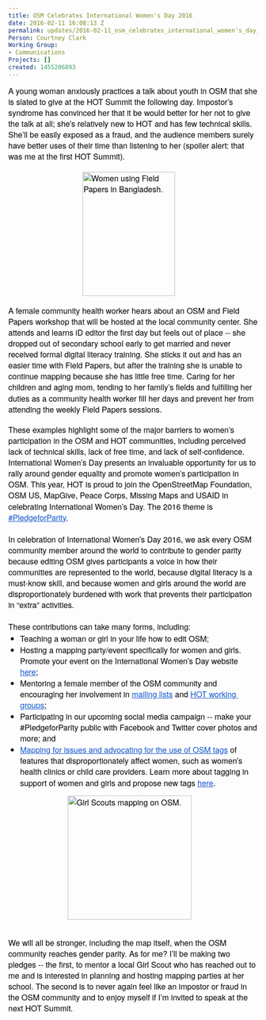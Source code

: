 ```yaml
---
title: OSM Celebrates International Women's Day 2016
date: 2016-02-11 16:08:13 Z
permalink: updates/2016-02-11_osm_celebrates_international_women's_day_2016
Person: Courtney Clark
Working Group:
- Communications
Projects: []
created: 1455206893
---
```


<p style="line-height: 1.38; margin-top: 0pt; margin-bottom: 0pt;" dir="ltr"><span style="font-size: 16px; font-family: 'Helvetica Neue'; color: #000000; background-color: transparent; font-weight: 400; font-style: normal; font-variant: normal; text-decoration: none; vertical-align: baseline; white-space: pre-wrap;">A young woman anxiously practices a talk about youth in OSM that she is slated to give at the HOT Summit the following day. Impostor’s syndrome has convinced her that it be would better for her not to give the talk at all; she’s relatively new to HOT and has few technical skills. She’ll be easily exposed as a fraud, and the audience members surely have better uses of their time than listening to her (spoiler alert: that was me at the first HOT Summit). </span></p><p style="line-height: 1.38; margin-top: 0pt; margin-bottom: 0pt;" dir="ltr">&nbsp;</p><p style="line-height: 1.38; margin-top: 0pt; margin-bottom: 0pt; padding-left: 150px;" dir="ltr"><span style="font-size: 16px; font-family: 'Helvetica Neue'; color: #000000; background-color: transparent; font-weight: 400; font-style: normal; font-variant: normal; text-decoration: none; vertical-align: baseline; white-space: pre-wrap;"><img class="image-medium" title=" Community mapping in Dhaka, Bangladesh. Photo credit: Daniel Joseph" src="/sites/default/files/styles/medium/public/Women%20Field%20Papers.png?itok=zirGu1b3" alt="Women using Field Papers in Bangladesh." width="187" height="250"></span></p><p style="line-height: 1.38; margin-top: 0pt; margin-bottom: 0pt;" dir="ltr">&nbsp;</p><p style="line-height: 1.38; margin-top: 0pt; margin-bottom: 0pt;" dir="ltr"><span style="font-size: 16px; font-family: 'Helvetica Neue'; color: #000000; background-color: transparent; font-weight: 400; font-style: normal; font-variant: normal; text-decoration: none; vertical-align: baseline; white-space: pre-wrap;">A female community health worker hears about an OSM and Field Papers workshop that will be hosted at the local community center. She attends and learns iD editor the first day but feels out of place -- she dropped out of secondary school early to get married and never received formal digital literacy training. She sticks it out and has an easier time with Field Papers, but after the training she is unable to continue mapping because she has little free time. Caring for her children and aging mom, tending to her family’s fields and fulfilling her duties as a community health worker fill her days and prevent her from attending the weekly Field Papers sessions.</span></p><p style="line-height: 1.38; margin-top: 0pt; margin-bottom: 0pt;" dir="ltr">&nbsp;</p><p style="line-height: 1.38; margin-top: 0pt; margin-bottom: 0pt;" dir="ltr"><span style="font-size: 16px; font-family: 'Helvetica Neue'; color: #000000; background-color: transparent; font-weight: 400; font-style: normal; font-variant: normal; text-decoration: none; vertical-align: baseline; white-space: pre-wrap;">These examples highlight some of the major barriers to women’s participation in the OSM and HOT communities, including perceived lack of technical skills, lack of free time, and lack of self-confidence. International Women’s Day presents an invaluable opportunity for us to rally around gender equality and promote women’s participation in OSM. This year, HOT is proud to join the OpenStreetMap Foundation, OSM US, MapGive, Peace Corps, Missing Maps and USAID in celebrating International Women’s Day. The 2016 theme is </span><a style="text-decoration: none;" href="http://www.internationalwomensday.com/"><span style="font-size: 16px; font-family: 'Helvetica Neue'; color: #1155cc; background-color: transparent; font-weight: 400; font-style: normal; font-variant: normal; text-decoration: underline; vertical-align: baseline; white-space: pre-wrap;">#PledgeforParity</span></a><span style="font-size: 16px; font-family: 'Helvetica Neue'; color: #000000; background-color: transparent; font-weight: 400; font-style: normal; font-variant: normal; text-decoration: none; vertical-align: baseline; white-space: pre-wrap;">. </span></p><p style="line-height: 1.38; margin-top: 0pt; margin-bottom: 0pt;" dir="ltr"><span style="font-size: 16px; font-family: 'Helvetica Neue'; color: #000000; background-color: transparent; font-weight: 400; font-style: normal; font-variant: normal; text-decoration: none; vertical-align: baseline; white-space: pre-wrap;"><strong id="docs-internal-guid-65a59d14-d111-3728-780c-aee6f28f11c7" style="font-weight: normal;">&nbsp;</strong></span></p><p style="line-height: 1.38; margin-top: 0pt; margin-bottom: 0pt;" dir="ltr"><span style="font-size: 16px; font-family: 'Helvetica Neue'; color: #000000; background-color: transparent; font-weight: 400; font-style: normal; font-variant: normal; text-decoration: none; vertical-align: baseline; white-space: pre-wrap;">In celebration of International Women’s Day 2016, we ask every OSM community member around the world to contribute to gender parity because editing OSM gives participants a voice in how their communities are represented to the world, because digital literacy is a must-know skill, and because women and girls around the world are disproportionately burdened with work that prevents their participation in “extra” activities.</span></p><p style="line-height: 1.38; margin-top: 0pt; margin-bottom: 0pt;" dir="ltr"><span style="font-size: 16px; font-family: 'Helvetica Neue'; color: #000000; background-color: transparent; font-weight: 400; font-style: normal; font-variant: normal; text-decoration: none; vertical-align: baseline; white-space: pre-wrap;"><strong style="font-weight: normal;">&nbsp;</strong></span></p><p style="line-height: 1.38; margin-top: 0pt; margin-bottom: 0pt;" dir="ltr"><span style="font-size: 16px; font-family: 'Helvetica Neue'; color: #000000; background-color: transparent; font-weight: 400; font-style: normal; font-variant: normal; text-decoration: none; vertical-align: baseline; white-space: pre-wrap;">These contributions can take many forms, including: </span></p><ul style="margin-top: 0pt; margin-bottom: 0pt;"><li style="list-style-type: disc; font-size: 16px; font-family: 'Helvetica Neue'; color: #000000; background-color: transparent; font-weight: 400; font-style: normal; font-variant: normal; text-decoration: none; vertical-align: baseline;" dir="ltr"><p style="line-height: 1.38; margin-top: 0pt; margin-bottom: 0pt;" dir="ltr"><span style="font-size: 16px; font-family: 'Helvetica Neue'; color: #000000; background-color: transparent; font-weight: 400; font-style: normal; font-variant: normal; text-decoration: none; vertical-align: baseline; white-space: pre-wrap;">Teaching a woman or girl in your life how to edit OSM;</span></p></li><li style="list-style-type: disc; font-size: 16px; font-family: 'Helvetica Neue'; color: #000000; background-color: transparent; font-weight: 400; font-style: normal; font-variant: normal; text-decoration: none; vertical-align: baseline;" dir="ltr"><p style="line-height: 1.38; margin-top: 0pt; margin-bottom: 0pt;" dir="ltr"><span style="font-size: 16px; font-family: 'Helvetica Neue'; color: #000000; background-color: transparent; font-weight: 400; font-style: normal; font-variant: normal; text-decoration: none; vertical-align: baseline; white-space: pre-wrap;">Hosting a mapping party/event specifically for women and girls. Promote your event on the International Women’s Day website </span><a style="text-decoration: none;" href="http://www.internationalwomensday.com/Events"><span style="font-size: 16px; font-family: 'Helvetica Neue'; color: #1155cc; background-color: transparent; font-weight: 400; font-style: normal; font-variant: normal; text-decoration: underline; vertical-align: baseline; white-space: pre-wrap;">here</span></a><span style="font-size: 16px; font-family: 'Helvetica Neue'; color: #000000; background-color: transparent; font-weight: 400; font-style: normal; font-variant: normal; text-decoration: none; vertical-align: baseline; white-space: pre-wrap;">;</span></p></li><li style="list-style-type: disc; font-size: 16px; font-family: 'Helvetica Neue'; color: #000000; background-color: transparent; font-weight: 400; font-style: normal; font-variant: normal; text-decoration: none; vertical-align: baseline;" dir="ltr"><p style="line-height: 1.38; margin-top: 0pt; margin-bottom: 0pt;" dir="ltr"><span style="font-size: 16px; font-family: 'Helvetica Neue'; color: #000000; background-color: transparent; font-weight: 400; font-style: normal; font-variant: normal; text-decoration: none; vertical-align: baseline; white-space: pre-wrap;">Mentoring a female member of the OSM community and encouraging her involvement in </span><a style="text-decoration: none;" href="http://wiki.openstreetmap.org/wiki/Mailing_lists"><span style="font-size: 16px; font-family: 'Helvetica Neue'; color: #1155cc; background-color: transparent; font-weight: 400; font-style: normal; font-variant: normal; text-decoration: underline; vertical-align: baseline; white-space: pre-wrap;">mailing lists</span></a><span style="font-size: 16px; font-family: 'Helvetica Neue'; color: #000000; background-color: transparent; font-weight: 400; font-style: normal; font-variant: normal; text-decoration: none; vertical-align: baseline; white-space: pre-wrap;"> and </span><a style="text-decoration: none;" href="https://hotosm.org/working-groups"><span style="font-size: 16px; font-family: 'Helvetica Neue'; color: #1155cc; background-color: transparent; font-weight: 400; font-style: normal; font-variant: normal; text-decoration: underline; vertical-align: baseline; white-space: pre-wrap;">HOT working groups</span></a><span style="font-size: 16px; font-family: 'Helvetica Neue'; color: #000000; background-color: transparent; font-weight: 400; font-style: normal; font-variant: normal; text-decoration: none; vertical-align: baseline; white-space: pre-wrap;">;</span></p></li><li style="list-style-type: disc; font-size: 16px; font-family: 'Helvetica Neue'; color: #000000; background-color: transparent; font-weight: 400; font-style: normal; font-variant: normal; text-decoration: none; vertical-align: baseline;" dir="ltr"><p style="line-height: 1.38; margin-top: 0pt; margin-bottom: 0pt;" dir="ltr"><span style="font-size: 16px; font-family: 'Helvetica Neue'; color: #000000; background-color: transparent; font-weight: 400; font-style: normal; font-variant: normal; text-decoration: none; vertical-align: baseline; white-space: pre-wrap;">Participating in our upcoming social media campaign -- make your #PledgeforParity public with Facebook and Twitter cover photos and more; and</span></p></li></ul><ul style="margin-top: 0pt; margin-bottom: 0pt;"><li style="list-style-type: disc; font-size: 16px; font-family: 'Helvetica Neue'; color: #000000; background-color: transparent; font-weight: 400; font-style: normal; font-variant: normal; text-decoration: none; vertical-align: baseline;" dir="ltr"><p style="line-height: 1.38; margin-top: 0pt; margin-bottom: 0pt;" dir="ltr"><a style="text-decoration: none;" href="https://wiki.openstreetmap.org/wiki/Tagging_in_Support_of_Women_and_Girls"><span style="font-size: 16px; font-family: 'Helvetica Neue'; color: #1155cc; background-color: transparent; font-weight: 400; font-style: normal; font-variant: normal; text-decoration: underline; vertical-align: baseline; white-space: pre-wrap;">Mapping for issues and advocating for the use of OSM tags</span></a><span style="font-size: 16px; font-family: 'Helvetica Neue'; color: #000000; background-color: transparent; font-weight: 400; font-style: normal; font-variant: normal; text-decoration: none; vertical-align: baseline; white-space: pre-wrap;"> of features that disproportionately affect women, such as women’s health clinics or child care providers. Learn more about tagging in support of women and girls and propose new tags </span><a style="text-decoration: none;" href="https://wiki.openstreetmap.org/wiki/Tagging_in_Support_of_Women_and_Girls"><span style="font-size: 16px; font-family: 'Helvetica Neue'; color: #1155cc; background-color: transparent; font-weight: 400; font-style: normal; font-variant: normal; text-decoration: underline; vertical-align: baseline; white-space: pre-wrap;">here</span></a><span style="font-size: 16px; font-family: 'Helvetica Neue'; color: #000000; background-color: transparent; font-weight: 400; font-style: normal; font-variant: normal; text-decoration: none; vertical-align: baseline; white-space: pre-wrap;">. </span></p></li></ul><p style="padding-left: 120px;"><span style="font-size: 16px; font-family: 'Helvetica Neue'; color: #000000; background-color: transparent; font-weight: 400; font-style: normal; font-variant: normal; text-decoration: none; vertical-align: baseline; white-space: pre-wrap;"><img class="image-medium" title="Teenage girls learn how to edit OSM for malaria prevention projects at the Girl Scouts mapping party, hosted by Peace Corps and George Washington University during OSM GeoWeek 2015. Photo credit: Courtney Clark" src="/sites/default/files/styles/medium/public/Girl%20Scouts%20mapping%20%20%281%29.jpg?itok=1RV_rur8" alt="Girl Scouts mapping on OSM. " width="250" height="250"></span></p><p style="line-height: 1.38; margin-top: 0pt; margin-bottom: 0pt;" dir="ltr"><span style="font-size: 16px; font-family: 'Helvetica Neue'; color: #000000; background-color: transparent; font-weight: 400; font-style: normal; font-variant: normal; text-decoration: none; vertical-align: baseline; white-space: pre-wrap;">&nbsp;</span></p><p style="line-height: 1.38; margin-top: 0pt; margin-bottom: 0pt;" dir="ltr"><span style="font-size: 16px; font-family: 'Helvetica Neue'; color: #000000; background-color: transparent; font-weight: 400; font-style: normal; font-variant: normal; text-decoration: none; vertical-align: baseline; white-space: pre-wrap;">We will all be stronger, including the map itself, when the OSM community reaches gender parity. As for me? I’ll be making two pledges -- the first, to mentor a local Girl Scout who has reached out to me and is interested in planning and hosting mapping parties at her school. The second is to never again feel like an impostor or fraud in the OSM community and to enjoy myself if I’m invited to speak at the next HOT Summit. </span></p><p style="line-height: 1.38; margin-top: 0pt; margin-bottom: 0pt;" dir="ltr"><span style="font-size: 16px; font-family: 'Helvetica Neue'; color: #000000; background-color: transparent; font-weight: 400; font-style: normal; font-variant: normal; text-decoration: none; vertical-align: baseline; white-space: pre-wrap;"><span id="docs-internal-guid-65a59d14-d111-50e9-583a-691151a393c8"><br><br></span></span></p>
